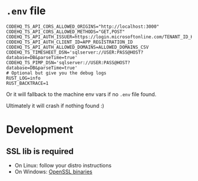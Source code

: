 # `.env` file

```
CODEHQ_TS_API_CORS_ALLOWED_ORIGINS="http://localhost:3000"
CODEHQ_TS_API_CORS_ALLOWED_METHODS="GET,POST"
CODEHQ_TS_API_AUTH_ISSUER=https://login.microsoftonline.com/TENANT_ID_HERE/v2.0
CODEHQ_TS_API_AUTH_CLIENT_ID=APP_REGISTRATION_ID
CODEHQ_TS_API_AUTH_ALLOWED_DOMAINS=ALLOWED_DOMAINS_CSV
CODEHQ_TS_TIMESHEET_DSN='sqlserver://USER:PASS@HOST?database=DB&parseTime=true'
CODEHQ_TS_PIMP_DSN='sqlserver://USER:PASS@HOST?database=DB&parseTime=true'
# Optional but give you the debug logs
RUST_LOG=info
RUST_BACKTRACE=1
```

Or it will fallback to the machine env vars if no `.env` file found.

Ultimately it will crash if nothing found :)

# Development

## SSL lib is required

- On Linux: follow your distro instructions
- On Windows: [OpenSSL binaries](https://slproweb.com/products/Win32OpenSSL.html)
